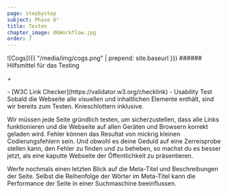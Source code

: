 ```yaml
---
page: stepbystep
subject: Phase 6°
title: Testen
chapter_image: 06Workflow.jpg
order: 7
---
```

<div class="has-sidestories grid" markdown="1">
<!-- sidestory-start --><div class="sidestory sidestory-left" markdown="1">
![Cogs]({{ "/media/img/cogs.png" | prepend: site.baseurl }})
###### Hilfsmittel für das Testing
<p class="sidestory-toggle"><span>+</span></p>
</div><!-- sidestory-end -->

<div class="overlay sidestory-left-content content"><div class="ss-content" markdown="1">-	[W3C Link Checker](https://validator.w3.org/checklink)
-	Usability Test
</div></div>

<div class="content" markdown="1">
Sobald die Webseite alle visuellen und inhaltlichen Elemente enthält, sind wir bereits zum Testen. Knieschlottern inklusive.

Wir müssen jede Seite gründlich testen, um sicherzustellen, dass alle Links funktionieren und die Webseite auf allen Geräten und Browsern korrekt geladen wird. Fehler können das Resultat von mickrig kleinen Codierungsfehlern sein. Und obwohl es deine Geduld auf eine Zerreisprobe stellen kann, den Fehler zu finden und zu beheben, so machst du es besser jetzt, als eine kaputte Webseite der Öffentlichkeit zu präsentieren.

Werfe nochmals einen letzten Blick auf die Meta-Titel und Beschreibungen der Seite. Selbst die Reihenfolge der Wörter im Meta-Titel kann die Performance der Seite in einer Suchmaschine beeinflussen.
</div>
